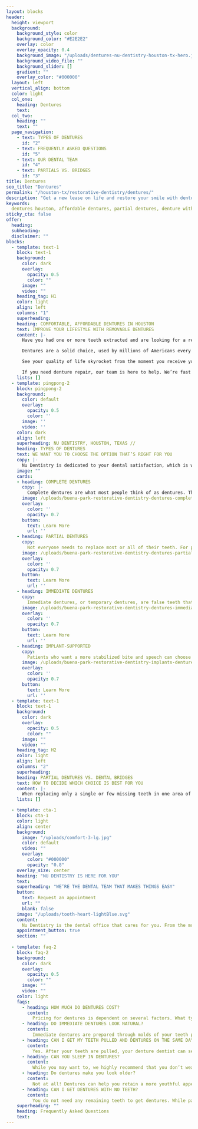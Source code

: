 ```yaml
---
layout: blocks
header:
  height: viewport
  background:
    background_style: color
    background_color: "#E2E2E2"
    overlay: color
    overlay_opacity: 0.4
    background_image: "/uploads/dentures-nu-dentistry-houston-tx-hero.jpg"
    background_video_file: ""
    background_slider: []
    gradient: ""
    overlay_color: "#000000"
  layout: left
  vertical_align: bottom
  color: light
  col_one:
    heading: Dentures 
    text: 
  col_two:
    heading: ""
    text: ""
  page_navigation:
    - text: TYPES OF DENTURES
      id: "2"
    - text: FREQUENTLY ASKED QUESTIONS
      id: "5"
    - text: OUR DENTAL TEAM
      id: "4"
    - text: PARTIALS VS. BRIDGES
      id: "3"      
title: Dentures
seo_title: "Dentures"
permalink: "/houston-tx/restorative-dentistry/dentures/"
description: "Get a new lease on life and restore your smile with dentures! At NuDentistry, we offer partial and full denture options that change your life for the better."
keywords:
  dentures houston, affordable dentures, partial dentures, denture with implants, denture, denture repair, dentures cost, denture glue, denture adhesive, perma...
sticky_cta: false
offer:
  heading: 
  subheading: 
  disclaimer: ""
blocks:
  - template: text-1
    block: text-1
    background:
      color: dark
      overlay:
        opacity: 0.5
        color: ""
      image: ""
      video: ""
    heading_tag: H1
    color: light
    align: left
    columns: "1"
    superheading: 
    heading: COMFORTABLE, AFFORDABLE DENTURES IN HOUSTON
    text: IMPROVE YOUR LIFESTYLE WITH REMOVABLE DENTURES
    content: |-
      Have you had one or more teeth extracted and are looking for a replacement? After having a tooth extracted, it’s important to find the right replacement option for you. Leaving your missing teeth as they are, including gaps, can have serious long-term problems. Facial muscle sagging, shifting of remaining teeth, and further tooth infection and loss often occur.

      Dentures are a solid choice, used by millions of Americans every day because they’re flexible to your individual needs. From partial to complete dentures, they can easily replace one or more extracted teeth—even your full set of teeth, top and bottom—meaning our denture dentists can always accommodate you. Our team guarantees that your new teeth will be great for you. We have them built using molds of your mouth so that they always fit the first time you wear them, and they look just as flawless and natural as you’d ever dreamed.

      See your quality of life skyrocket from the moment you receive your dentures. Benefits from choosing dentures include: a beautiful, natural-looking smile; improved and confident speech; fewer dietary restrictions; avoid facial sagging; boosted self-esteem; and functional and comfortable. Dentures are also easily removable, making upkeep and cleaning them uncomplicated and stress-free.

      If you need denture repair, our team is here to help. We’re fast and efficient, making sure you can leave our office with your mended and adjusted dentures in as quickly as one appointment. At Nu Dentistry, we believe no one should go without a proper teeth replacement. If you’re looking forward to your new life with dentures, call our office today!
    lists: []
  - template: pingpong-2
    block: pingpong-2
    background:
      color: default
      overlay:
        opacity: 0.5
        color: ''
      image: ''
      video: ''
    color: dark
    align: left
    superheading: NU DENTISTRY, HOUSTON, TEXAS //
    heading: TYPES OF DENTURES
    text: WE WANT YOU TO CHOOSE THE OPTION THAT’S RIGHT FOR YOU
    copy: |- 
      Nu Dentistry is dedicated to your dental satisfaction, which is why we offer multiple denture options for our patients:
    image: ""
    cards:
    - heading: COMPLETE DENTURES
      copy: |-
        Complete dentures are what most people think of as dentures. These are removable false teeth that replace every tooth in your mouth or arch. With a gum-colored plastic base, traditional dentures hold a full set of porcelain or plastic teeth. They are custom-tailored for your mouth using molds made following your denture extraction. Your dentures should fit perfectly to your gums, staying in place even without denture adhesive.
      image: /uploads/buena-park-restorative-dentistry-dentures-complete.jpg
      overlay:
        color: ''
        opacity: 0.7
      button:
        text: Learn More
        url: ''
    - heading: PARTIAL DENTURES
      copy: 
        Not everyone needs to replace most or all of their teeth. For patients who only need replacements for a few teeth in the same region of the mouth, a partial denture is a great option. The replacement teeth, often made of acrylic or porcelain, will be attached to a pink plastic base similar to regular complete dentures. Partials use metal clasps to secure themselves onto the teeth on either side of the missing tooth gap, keeping them in place while speaking and eating.
      image: /uploads/buena-park-restorative-dentistry-dentures-partial.jpg
      overlay:
        color: ''
        opacity: 0.7
      button:
        text: Learn More
        url: ''
    - heading: IMMEDIATE DENTURES
      copy: 
        Immediate dentures, or temporary dentures, are false teeth that are made before your teeth extraction. With immediate dentures, you can walk away from your removal with brand new pearly whites. The molds are made before your extraction, rather than after as what happens with permanent dentures. However, because your bones and gums may shift over time, you may need your immediate dentures either adjusted or replaced.
      image: /uploads/buena-park-restorative-dentistry-dentures-immediate.jpg
      overlay:
        color: ''
        opacity: 0.7
      button:
        text: Learn More
        url: ''
    - heading: IMPLANT-SUPPORTED
      copy: 
        Patients who want a more stabilized bite and speech can choose to have implant-supported dentures. Implants are metal posts or screws anchored and fused to your jawbone through surgery. They’re connected to your dentures by a piece called an abutment. While the implants are not removable, your replacement teeth are, making them just as easy to maintain and clean as other dentures. A denture with implants is also extremely natural-looking and long-lasting.
      image: /uploads/buena-park-restorative-dentistry-implants-denture-implants.jpg
      overlay:
        color: ''
        opacity: 0.7
      button:
        text: Learn More
        url: ''        
  - template: text-1
    block: text-1
    background:
      color: dark
      overlay:
        opacity: 0.5
        color: ""
      image: ""
      video: ""
    heading_tag: H2
    color: light
    align: left
    columns: "2"
    superheading: 
    heading: PARTIAL DENTURES VS. DENTAL BRIDGES
    text: HOW TO DECIDE WHICH CHOICE IS BEST FOR YOU
    content: |-
      When replacing only a single or few missing teeth in one area of your mouth, it can be hard to decide which replacement option to choose. Partial dentures or dental bridges are both good choices, but which one is better? Dental bridges are false teeth that are permanently attached to your mouth. The two teeth on either side of your gap are filed down to fit a crown while your artificial teeth are connected between them as a single piece. While often made of porcelain to blend in with your natural teeth, bridges can also be made of gold or other metals. Because your replacement teeth are solidly secured to the rest of your mouth, bridges offer a more stabilized bite than dentures. However, they also place stress on the supporting teeth, meaning good dental hygiene habits and care are needed to ensure your bridge’s longevity. While bridges can replace up to 4 teeth in a row, most dentists recommend partial dentures for multiple teeth replacements. If your dental health history is somewhat checkered, it can be more cost-effective to choose an option that doesn’t rely on strong, healthy anchoring teeth. Another advantage of partial dentures is that they are removable, making their cleaning and maintenance relatively easy compared to bridges. Dental bridges require special attention to clean between the false tooth and gums; otherwise, patients run the risk of further tooth and gum problems. If you need help deciding which option is best for you, call our office today to consult with our experts.
    lists: []

  - template: cta-1
    block: cta-1
    color: light
    align: center
    background:
      image: "/uploads/comfort-3-lg.jpg"
      color: default
      video: ""
      overlay:
        color: "#000000"
        opacity: "0.8"
    overlay_size: center
    heading: "NU DENTISTRY IS HERE FOR YOU"
    text: 
    superheading: "WE’RE THE DENTAL TEAM THAT MAKES THINGS EASY"
    button:
      text: Request an appointment
      url: ""
      blank: false
    image: "/uploads/tooth-heart-lightBlue.svg"
    content:
      Nu Dentistry is the dental office that cares for you. From the moment you step through our front doors, our professional staff make sure that everything is quick and straightforward for you. We cut down your waiting time, even if you’re walking in on short notice, and we start working with you right away. Our team of highly-experienced denture dentists are always accommodating to your needs and requests, and we do it with a smile. We guarantee that your journey to a brand new you with dentures will be smooth sailing.
    appointment_button: true
    section: ""
    
  - template: faq-2
    block: faq-2
    background:
      color: dark
      overlay:
        opacity: 0.5
        color: ""
      image: ""
      video: ""
    color: light
    faqs:
      - heading: HOW MUCH DO DENTURES COST?
        content:
          Pricing for dentures is dependent on several factors. What type of denture will be made (partial, full, implant-supported)? What materials will be used (acrylic, cast metal, flexible plastic)? Will there be immediate dentures prepared following extraction? If you’re at all concerned about your replacement teeth costs, contact our office to discuss your financial options. We want to make sure that our patients always receive the dentures they deserve in a manner they can afford.
      - heading: DO IMMEDIATE DENTURES LOOK NATURAL?
        content:
          Immediate dentures are prepared through molds of your teeth prior to extraction, so they’re just as natural-looking as regular dentures. Our dentists want to ensure you’re always comfortable with your smile, so we take great care that your false teeth fit and look better than your real ones have in years.
      - heading: CAN I GET MY TEETH PULLED AND DENTURES ON THE SAME DAY?
        content:
          Yes. After your teeth are pulled, your denture dentist can set you up with immediate dentures that will act as temporary replacements while your permanent dentures are being made. To have your immediate dentures prepared in time, you may have to schedule an appointment before your extraction so that a mold of your mouth can be done.
      - heading: CAN YOU SLEEP IN DENTURES?
        content:
          While you may want to, we highly recommend that you don’t wear your dentures at night. Taking out your false teeth while sleeping gives your gums time to rest and heal, and it prolongs the longevity of your dentures. Bacteria and stains are prevented from building up overnight, preventing potential health conditions that can arise.      
      - heading: Do dentures make you look older?
        content:
          Not at all! Dentures can help you retain a more youthful appearance. Leaving your missing teeth alone can result in facial sagging. Replacement teeth like dentures help keep your facial structure as it is. They look as natural as your natural teeth, so you always stay looking happy and healthy.
      - heading: CAN I GET DENTURES WITH NO TEETH?
        content:
          You do not need any remaining teeth to get dentures. While partial dentures replace only a select few teeth, complete dentures are full teeth replacements for your entire arch or mouth. Millions of Americans use full dentures to improve their lives, and you can too.
    superheading: ""
    heading: Frequently Asked Questions
    text: 
---
```

